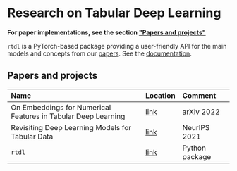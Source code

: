 # Research on Tabular Deep Learning

**For paper implementations, see the section ["Papers and projects"](#papers-and-projects)**

`rtdl` is a PyTorch-based package providing a user-friendly API for the main models and concepts from our [papers](#papers-and-projects). See the [documentation](https://Yura52.github.io/rtdl).

## Papers and projects

| Name                                                          | Location                                                       | Comment        |
| :------------------------------------------------------------ | :------------------------------------------------------------- | :------------- |
| On Embeddings for Numerical Features in Tabular Deep Learning | [link](https://github.com/Yura52/tabular-dl-num-embeddings)    | arXiv 2022     |
| Revisiting Deep Learning Models for Tabular Data              | [link](https://github.com/Yura52/tabular-dl-revisiting-models) | NeurIPS 2021   |
| `rtdl`                                                        | [link](https://github.com/Yura52/rtdl)                         | Python package |
